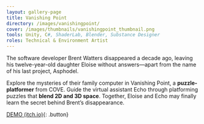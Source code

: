 ```yaml
---
layout: gallery-page
title: Vanishing Point
directory: /images/vanishingpoint/
cover: /images/thumbnails/vanishingpoint_thumbnail.png
tools: Unity, C#, ShaderLab, Blender, Substance Designer
roles: Technical & Environment Artist
---
```

The software developer Brent Watters disappeared a decade ago, leaving his twelve-year-old daughter Eloise without answers––apart from the name of his last project, Asphodel. 

Explore the mysteries of their family computer in Vanishing Point, a **puzzle-platformer** from COVE. Guide the virtual assistant Echo through platforming puzzles that **blend 2D and 3D space**. Together, Eloise and Echo may finally learn the secret behind Brent’s disappearance.

[DEMO (itch.io)](https://vanishingpointgame.itch.io/vanishing-point){: .button}